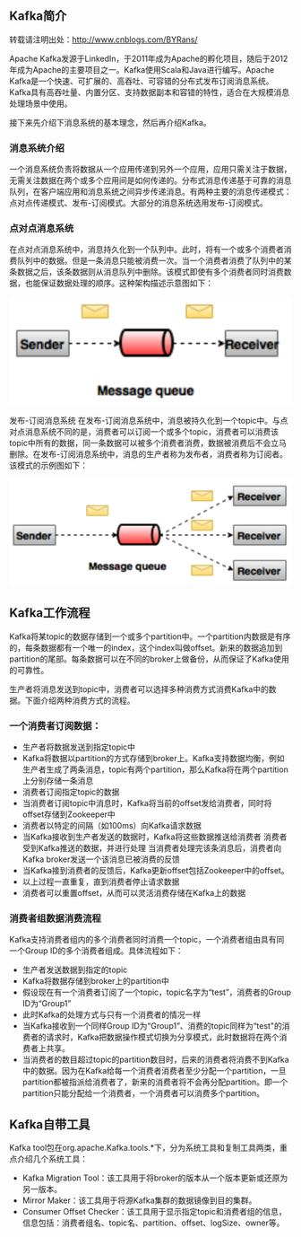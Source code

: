 ## **Kafka简介**
转载请注明出处：http://www.cnblogs.com/BYRans/


Apache Kafka发源于LinkedIn，于2011年成为Apache的孵化项目，随后于2012年成为Apache的主要项目之一。Kafka使用Scala和Java进行编写。Apache Kafka是一个快速、可扩展的、高吞吐、可容错的分布式发布订阅消息系统。Kafka具有高吞吐量、内置分区、支持数据副本和容错的特性，适合在大规模消息处理场景中使用。

接下来先介绍下消息系统的基本理念，然后再介绍Kafka。

### **消息系统介绍**
一个消息系统负责将数据从一个应用传递到另外一个应用，应用只需关注于数据，无需关注数据在两个或多个应用间是如何传递的。分布式消息传递基于可靠的消息队列，在客户端应用和消息系统之间异步传递消息。有两种主要的消息传递模式：点对点传递模式、发布-订阅模式。大部分的消息系统选用发布-订阅模式。

### **点对点消息系统**
在点对点消息系统中，消息持久化到一个队列中。此时，将有一个或多个消费者消费队列中的数据。但是一条消息只能被消费一次。当一个消费者消费了队列中的某条数据之后，该条数据则从消息队列中删除。该模式即使有多个消费者同时消费数据，也能保证数据处理的顺序。这种架构描述示意图如下：

![](kafka/kafka_p2p-MsgQueue.png)

发布-订阅消息系统
在发布-订阅消息系统中，消息被持久化到一个topic中。与点对点消息系统不同的是，消费者可以订阅一个或多个topic，消费者可以消费该topic中所有的数据，同一条数据可以被多个消费者消费，数据被消费后不会立马删除。在发布-订阅消息系统中，消息的生产者称为发布者，消费者称为订阅者。该模式的示例图如下：

![](kafka/kafka_pub-subMsgQueue.png)


## **Kafka工作流程**
Kafka将某topic的数据存储到一个或多个partition中。一个partition内数据是有序的，每条数据都有一个唯一的index，这个index叫做offset。新来的数据追加到partition的尾部。每条数据可以在不同的broker上做备份，从而保证了Kafka使用的可靠性。

生产者将消息发送到topic中，消费者可以选择多种消费方式消费Kafka中的数据。下面介绍两种消费方式的流程。

### **一个消费者订阅数据：**
* 生产者将数据发送到指定topic中
* Kafka将数据以partition的方式存储到broker上。Kafka支持数据均衡，例如生产者生成了两条消息，topic有两个partition，那么Kafka将在两个partition上分别存储一条消息
* 消费者订阅指定topic的数据
* 当消费者订阅topic中消息时，Kafka将当前的offset发给消费者，同时将offset存储到Zookeeper中
* 消费者以特定的间隔（如100ms）向Kafka请求数据
* 当Kafka接收到生产者发送的数据时，Kafka将这些数据推送给消费者
消费者受到Kafka推送的数据，并进行处理
当消费者处理完该条消息后，消费者向Kafka broker发送一个该消息已被消费的反馈
* 当Kafka接到消费者的反馈后，Kafka更新offset包括Zookeeper中的offset。
* 以上过程一直重复，直到消费者停止请求数据
* 消费者可以重置offset，从而可以灵活消费存储在Kafka上的数据

### **消费者组数据消费流程**
Kafka支持消费者组内的多个消费者同时消费一个topic，一个消费者组由具有同一个Group ID的多个消费者组成。具体流程如下：

* 生产者发送数据到指定的topic
* Kafka将数据存储到broker上的partition中
* 假设现在有一个消费者订阅了一个topic，topic名字为“test”，消费者的Group ID为“Group1”
* 此时Kafka的处理方式与只有一个消费者的情况一样
* 当Kafka接收到一个同样Group ID为“Group1”、消费的topic同样为“test"的消费者的请求时，Kafka把数据操作模式切换为分享模式，此时数据将在两个消费者上共享。
* 当消费者的数目超过topic的partition数目时，后来的消费者将消费不到Kafka中的数据。因为在Kafka给每一个消费者消费者至少分配一个partition，一旦partition都被指派给消费者了，新来的消费者将不会再分配partition。即一个partition只能分配给一个消费者，一个消费者可以消费多个partition。

## **Kafka自带工具**

Kafka tool包在org.apache.Kafka.tools.*下，分为系统工具和复制工具两类，重点介绍几个系统工具：

* Kafka Migration Tool：该工具用于将broker的版本从一个版本更新或还原为另一版本。
* Mirror Maker：该工具用于将源Kafka集群的数据镜像到目的集群。
* Consumer Offset Checker：该工具用于显示指定topic和消费者组的信息，信息包括：消费者组名、topic名、partition、offset、logSize、owner等。